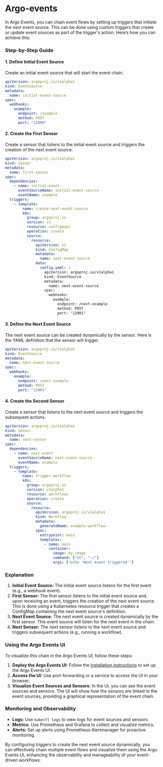 # Argo-events

In Argo Events, you can chain event flows by setting up triggers that initiate the next event source. This can be done using custom triggers that create or update event sources as part of the trigger's action. Here’s how you can achieve this:

### Step-by-Step Guide

#### 1. Define Initial Event Source
Create an initial event source that will start the event chain.

```yaml
apiVersion: argoproj.io/v1alpha1
kind: EventSource
metadata:
  name: initial-event-source
spec:
  webhooks:
    example:
      endpoint: /example
      method: POST
      port: "12000"
```

#### 2. Create the First Sensor
Create a sensor that listens to the initial event source and triggers the creation of the next event source.

```yaml
apiVersion: argoproj.io/v1alpha1
kind: Sensor
metadata:
  name: first-sensor
spec:
  dependencies:
    - name: initial-event
      eventSourceName: initial-event-source
      eventName: example
  triggers:
    - template:
        name: create-next-event-source
        k8s:
          group: argoproj.io
          version: v1
          resource: configmaps
          operation: create
          source:
            resource:
              apiVersion: v1
              kind: ConfigMap
              metadata:
                name: next-event-source
              data:
                config.yaml: |
                  apiVersion: argoproj.io/v1alpha1
                  kind: EventSource
                  metadata:
                    name: next-event-source
                  spec:
                    webhooks:
                      example:
                        endpoint: /next-example
                        method: POST
                        port: "12001"
```

#### 3. Define the Next Event Source
The next event source can be created dynamically by the sensor. Here is the YAML definition that the sensor will trigger.

```yaml
apiVersion: argoproj.io/v1alpha1
kind: EventSource
metadata:
  name: next-event-source
spec:
  webhooks:
    example:
      endpoint: /next-example
      method: POST
      port: "12001"
```

#### 4. Create the Second Sensor
Create a sensor that listens to the next event source and triggers the subsequent actions.

```yaml
apiVersion: argoproj.io/v1alpha1
kind: Sensor
metadata:
  name: next-sensor
spec:
  dependencies:
    - name: next-event
      eventSourceName: next-event-source
      eventName: example
  triggers:
    - template:
        name: trigger-workflow
        k8s:
          group: argoproj.io
          version: v1alpha1
          resource: workflows
          operation: create
          source:
            resource:
              apiVersion: argoproj.io/v1alpha1
              kind: Workflow
              metadata:
                generateName: example-workflow-
              spec:
                entrypoint: main
                templates:
                  - name: main
                    container:
                      image: my-image
                      command: ["sh", "-c"]
                      args: ["echo 'Next event triggered'"]
```

### Explanation

1. **Initial Event Source:** The initial event source listens for the first event (e.g., a webhook event).
2. **First Sensor:** The first sensor listens to the initial event source and, upon receiving an event, triggers the creation of the next event source. This is done using a Kubernetes resource trigger that creates a ConfigMap containing the next event source's definition.
3. **Next Event Source:** The next event source is created dynamically by the first sensor. This event source will listen for the next event in the chain.
4. **Next Sensor:** The next sensor listens to the next event source and triggers subsequent actions (e.g., running a workflow).

### Using the Argo Events UI

To visualize this chain in the Argo Events UI, follow these steps:

1. **Deploy the Argo Events UI:** Follow the [installation instructions](https://github.com/argoproj-labs/argo-events-ui) to set up the Argo Events UI.
2. **Access the UI:** Use port-forwarding or a service to access the UI in your browser.
3. **Visualize Event Sources and Sensors:** In the UI, you can see the event sources and sensors. The UI will show how the sensors are linked to the event sources, providing a graphical representation of the event chain.

### Monitoring and Observability

- **Logs:** Use `kubectl logs` to view logs for event sources and sensors.
- **Metrics:** Use Prometheus and Grafana to collect and visualize metrics.
- **Alerts:** Set up alerts using Prometheus Alertmanager for proactive monitoring.

By configuring triggers to create the next event source dynamically, you can effectively chain multiple event flows and visualize them using the Argo Events UI, enhancing the observability and manageability of your event-driven workflows.
